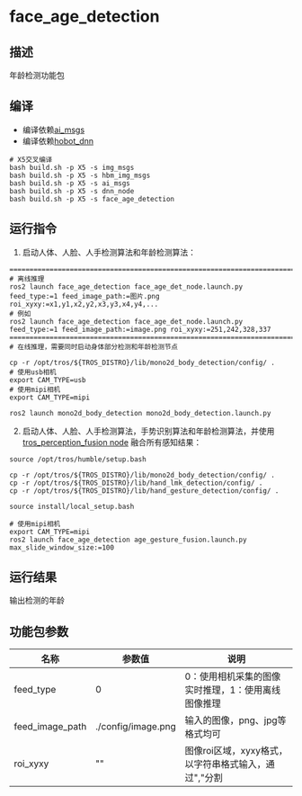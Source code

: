 # face_age_detection

## 描述

年龄检测功能包

## 编译

- 编译依赖[ai_msgs](https://github.com/D-Robotics/hobot_msgs)
- 编译依赖[hobot_dnn](https://github.com/D-Robotics/hobot_dnn)

```shell
# X5交叉编译
bash build.sh -p X5 -s img_msgs
bash build.sh -p X5 -s hbm_img_msgs
bash build.sh -p X5 -s ai_msgs
bash build.sh -p X5 -s dnn_node
bash build.sh -p X5 -s face_age_detection
```

## 运行指令

1. 启动人体、人脸、人手检测算法和年龄检测算法：

```shell
===============================================================================================================================
# 离线推理
ros2 launch face_age_detection face_age_det_node.launch.py feed_type:=1 feed_image_path:=图片.png roi_xyxy:=x1,y1,x2,y2,x3,y3,x4,y4,...
# 例如
ros2 launch face_age_detection face_age_det_node.launch.py feed_type:=1 feed_image_path:=image.png roi_xyxy:=251,242,328,337
===============================================================================================================================
# 在线推理，需要同时启动身体部分检测和年龄检测节点

cp -r /opt/tros/${TROS_DISTRO}/lib/mono2d_body_detection/config/ .
# 使用usb相机
export CAM_TYPE=usb
# 使用mipi相机
export CAM_TYPE=mipi

ros2 launch mono2d_body_detection mono2d_body_detection.launch.py
```


2. 启动人体、人脸、人手检测算法，手势识别算法和年龄检测算法，并使用 [tros_perception_fusion node](https://github.com/D-Robotics/tros_perception_common/tree/develop/tros_perception_fusion) 融合所有感知结果：

```shell
source /opt/tros/humble/setup.bash

cp -r /opt/tros/${TROS_DISTRO}/lib/mono2d_body_detection/config/ .
cp -r /opt/tros/${TROS_DISTRO}/lib/hand_lmk_detection/config/ .
cp -r /opt/tros/${TROS_DISTRO}/lib/hand_gesture_detection/config/ .

source install/local_setup.bash

# 使用mipi相机
export CAM_TYPE=mipi
ros2 launch face_age_detection age_gesture_fusion.launch.py max_slide_window_size:=100
```


## 运行结果

输出检测的年龄

## 功能包参数

| 名称            | 参数值             | 说明                                                 |
| --------------- | ------------------ | ---------------------------------------------------- |
| feed_type       | 0                  | 0：使用相机采集的图像实时推理，1：使用离线图像推理   |
| feed_image_path | ./config/image.png | 输入的图像，png、jpg等格式均可                       |
| roi_xyxy        | ""                 | 图像roi区域，xyxy格式，以字符串格式输入，通过","分割 |

